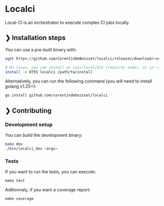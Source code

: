 # Localci

Local-CI is an orchestrator to execute complex CI jobs locally.

## ❯ Installation steps

You can use a pre-built binary with:

```bash
wget https://github.com/CorentinDeBoisset/localci/releases/download/<version>/localci_<platform>_<arch> -O localci

# On linux, you can install on /usr/local/bin (requires sudo), or in ~/bin
install -m 0755 localci /path/to/install
```

Alternatively, you can run the following command (you will need to install golang v1.25+):

```bash
go install github.com/corentindeboisset/localci
```

## ❯ Contributing

### Development setup

You can build the development binary:

```bash
make dev
./bin/localci_dev <args>
```

### Tests

If you want to run the tests, you can execute:

```
make test
```

Aditionnaly, if you want a coverage report:

```
make coverage
```
